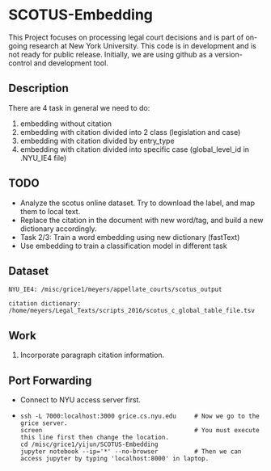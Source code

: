 # SCOTUS-Embedding

This Project focuses on processing legal court decisions and is part of on-going research at New York University. This code is in development and is not ready for public release. Initially, we are using github as a version-control and development tool.

## Description
There are 4 task in general we need to do:
  1. embedding without citation
  2. embedding with citation divided into 2 class (legislation and case)
  3. embedding with citation divided by entry_type
  4. embedding with citation divided into specific case (global_level_id in .NYU_IE4 file)
  
## TODO

- Analyze the scotus online dataset. Try to download the label, and map them to local text.
- Replace the citation in the document with new word/tag, and build a new dictionary accordingly.
- Task 2/3: Train a word embedding using new dictionary (fastText)
- Use embedding to train a classification model in different task

## Dataset
```
NYU_IE4: /misc/grice1/meyers/appellate_courts/scotus_output

citation dictionary: /home/meyers/Legal_Texts/scripts_2016/scotus_c_global_table_file.tsv
```

## Work
1. Incorporate paragraph citation information.

## Port Forwarding

- Connect to NYU access server first.
- ```
  ssh -L 7000:localhost:3000 grice.cs.nyu.edu     # Now we go to the grice server.
  screen                                          # You must execute this line first then change the location.
  cd /misc/grice1/yijun/SCOTUS-Embedding
  jupyter notebook --ip='*' --no-browser          # Then we can access jupyter by typing 'localhost:8000' in laptop.
  ```



